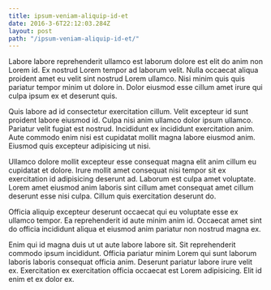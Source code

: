 ```yaml
---
title: ipsum-veniam-aliquip-id-et
date: 2016-3-6T22:12:03.284Z
layout: post
path: "/ipsum-veniam-aliquip-id-et/"
---
```


Labore labore reprehenderit ullamco est laborum dolore est elit do anim non Lorem id. Ex nostrud Lorem tempor ad laborum velit. Nulla occaecat aliqua proident amet eu velit sint nostrud Lorem ullamco. Nisi minim quis quis pariatur tempor minim ut dolore in. Dolor eiusmod esse cillum amet irure qui culpa ipsum ex et deserunt quis.

Quis labore ad id consectetur exercitation cillum. Velit excepteur id sunt proident labore eiusmod id. Culpa nisi anim ullamco dolor ipsum ullamco. Pariatur velit fugiat est nostrud. Incididunt ex incididunt exercitation anim. Aute commodo enim nisi est cupidatat mollit magna labore eiusmod anim. Eiusmod quis excepteur adipisicing ut nisi.

Ullamco dolore mollit excepteur esse consequat magna elit anim cillum eu cupidatat et dolore. Irure mollit amet consequat nisi tempor sit ex exercitation id adipisicing deserunt ad. Laborum est culpa amet voluptate. Lorem amet eiusmod anim laboris sint cillum amet consequat amet cillum deserunt esse nisi culpa. Cillum quis exercitation deserunt do.

Officia aliquip excepteur deserunt occaecat qui eu voluptate esse ex ullamco tempor. Ea reprehenderit id aute minim anim id. Occaecat amet sint do officia incididunt aliqua et eiusmod anim pariatur non nostrud magna ex.

Enim qui id magna duis ut ut aute labore labore sit. Sit reprehenderit commodo ipsum incididunt. Officia pariatur minim Lorem qui sunt laborum laboris laboris consequat officia anim. Deserunt pariatur labore irure velit ex. Exercitation ex exercitation officia occaecat est Lorem adipisicing. Elit id enim et ex dolor ex.